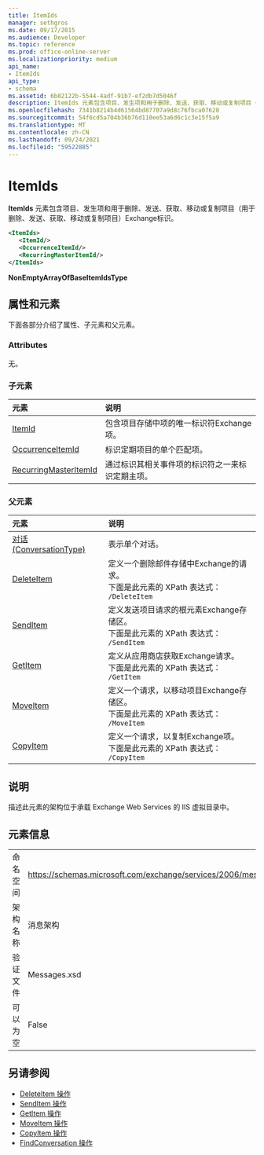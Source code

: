 ```yaml
---
title: ItemIds
manager: sethgros
ms.date: 09/17/2015
ms.audience: Developer
ms.topic: reference
ms.prod: office-online-server
ms.localizationpriority: medium
api_name:
- ItemIds
api_type:
- schema
ms.assetid: 6b82122b-5544-4adf-91b7-ef2db7d5046f
description: ItemIds 元素包含项目、发生项和用于删除、发送、获取、移动或复制项目（用于删除、发送、获取、移动或复制项目）Exchange标识。
ms.openlocfilehash: 7341b8214b4d61564bd87707a9d8c76fbca07628
ms.sourcegitcommit: 54f6cd5a704b36b76d110ee53a6d6c1c3e15f5a9
ms.translationtype: MT
ms.contentlocale: zh-CN
ms.lasthandoff: 09/24/2021
ms.locfileid: "59522885"
---
```

# <a name="itemids"></a>ItemIds
  
**ItemIds** 元素包含项目、发生项和用于删除、发送、获取、移动或复制项目（用于删除、发送、获取、移动或复制项目）Exchange标识。
  
```xml
<ItemIds>
   <ItemId/>
   <OccurrenceItemId/>
   <RecurringMasterItemId/>
</ItemIds>
```

**NonEmptyArrayOfBaseItemIdsType**

## <a name="attributes-and-elements"></a>属性和元素

下面各部分介绍了属性、子元素和父元素。 
  
### <a name="attributes"></a>Attributes

无。
  
### <a name="child-elements"></a>子元素

|**元素**|**说明**|
|:-----|:-----|
|[ItemId](itemid.md) <br/> |包含项目存储中项的唯一标识符Exchange项。  <br/> |
|[OccurrenceItemId](occurrenceitemid.md) <br/> |标识定期项目的单个匹配项。  <br/> |
|[RecurringMasterItemId](recurringmasteritemid.md) <br/> |通过标识其相关事件项的标识符之一来标识定期主项。  <br/> |
   
### <a name="parent-elements"></a>父元素

|**元素**|**说明**|
|:-----|:-----|
|[对话 (ConversationType)](conversation-conversationtype.md) <br/> |表示单个对话。  <br/> |
|[DeleteItem](deleteitem.md) <br/> |定义一个删除邮件存储中Exchange的请求。  <br/> 下面是此元素的 XPath 表达式：   <br/>  `/DeleteItem` <br/> |
|[SendItem](senditem.md) <br/> |定义发送项目请求的根元素Exchange存储区。  <br/> 下面是此元素的 XPath 表达式：   <br/>  `/SendItem` <br/> |
|[GetItem](getitem.md) <br/> |定义从应用商店获取Exchange请求。  <br/> 下面是此元素的 XPath 表达式：   <br/>  `/GetItem` <br/> |
|[MoveItem](moveitem.md) <br/> |定义一个请求，以移动项目Exchange存储区。  <br/> 下面是此元素的 XPath 表达式：   <br/>  `/MoveItem` <br/> |
|[CopyItem](copyitem.md) <br/> |定义一个请求，以复制Exchange项。  <br/> 下面是此元素的 XPath 表达式：   <br/>  `/CopyItem` <br/> |
   
## <a name="remarks"></a>说明

描述此元素的架构位于承载 Exchange Web Services 的 IIS 虚拟目录中。
  
## <a name="element-information"></a>元素信息

|||
|:-----|:-----|
|命名空间  <br/> |https://schemas.microsoft.com/exchange/services/2006/messages  <br/> |
|架构名称  <br/> |消息架构  <br/> |
|验证文件  <br/> |Messages.xsd  <br/> |
|可以为空  <br/> |False  <br/> |
   
## <a name="see-also"></a>另请参阅

- [DeleteItem 操作](deleteitem-operation.md)
- [SendItem 操作](senditem-operation.md) 
- [GetItem 操作](getitem-operation.md)
- [MoveItem 操作](moveitem-operation.md)
- [CopyItem 操作](copyitem-operation.md)
- [FindConversation 操作](findconversation-operation.md)

